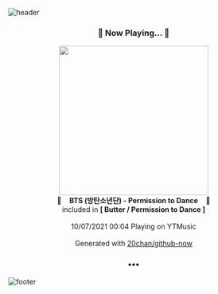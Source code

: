 ![header](https://capsule-render.vercel.app/api?type=wave&height=170&section=header&text=Hi.%20I'm%20SHIFT&fontColor=090707&fontAlignX=45&fontAlignY=65&fontSize=100)

<h3 align="center">🎵 Now Playing... 🎵</h3>
<p align="center">
  <a href="https://music.youtube.com/watch?v=LCpjdohpuEE">
    <img width="300" src="https://lh3.googleusercontent.com/DZLnUlmagZUyAJPBvh1Jlf_ER26uxSDwzv2-SXzU3JZAyrWVeRTVE4GEKFsmCIKk8E2ISKmsghaaCSw3">
  </a>
  <br>
  🎵&nbsp&nbsp&nbsp <b>BTS (방탄소년단) - Permission to Dance</b> &nbsp&nbsp&nbsp🎵
  <br>
  included in <b>[ Butter / Permission to Dance ]</b>
  
  <br />
  <br />
  10/07/2021 00:04 Playing on YTMusic
  <br />
  <br />
  Generated with <a href="https://github.com/20chan/github-now">20chan/github-now</a>
</p>

<h3 align="center">•••</h3>

![footer](https://capsule-render.vercel.app/api?type=wave&height=150&section=footer)
